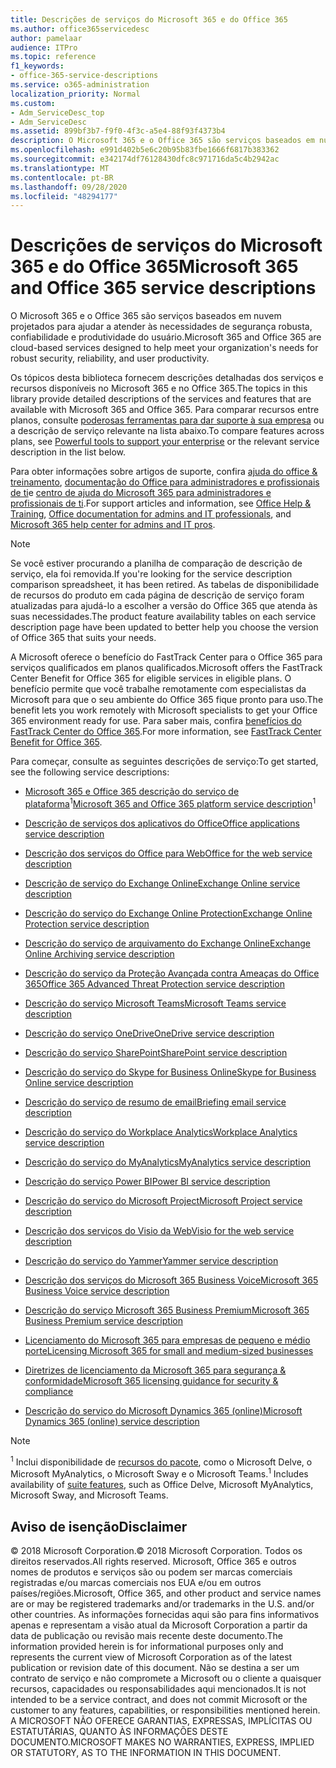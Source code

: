 ```yaml
---
title: Descrições de serviços do Microsoft 365 e do Office 365
ms.author: office365servicedesc
author: pamelaar
audience: ITPro
ms.topic: reference
f1_keywords:
- office-365-service-descriptions
ms.service: o365-administration
localization_priority: Normal
ms.custom:
- Adm_ServiceDesc_top
- Adm_ServiceDesc
ms.assetid: 899bf3b7-f9f0-4f3c-a5e4-88f93f4373b4
description: O Microsoft 365 e o Office 365 são serviços baseados em nuvem projetados para ajudar a atender às necessidades de segurança robusta, confiabilidade e produtividade do usuário.
ms.openlocfilehash: e991d402b5e6c20b95b83fbe1666f6817b383362
ms.sourcegitcommit: e342174df76128430dfc8c971716da5c4b2942ac
ms.translationtype: MT
ms.contentlocale: pt-BR
ms.lasthandoff: 09/28/2020
ms.locfileid: "48294177"
---
```

# <a name="microsoft-365-and-office-365-service-descriptions"></a><span data-ttu-id="2771c-103">Descrições de serviços do Microsoft 365 e do Office 365</span><span class="sxs-lookup"><span data-stu-id="2771c-103">Microsoft 365 and Office 365 service descriptions</span></span> 

<span data-ttu-id="2771c-104">O Microsoft 365 e o Office 365 são serviços baseados em nuvem projetados para ajudar a atender às necessidades de segurança robusta, confiabilidade e produtividade do usuário.</span><span class="sxs-lookup"><span data-stu-id="2771c-104">Microsoft 365 and Office 365 are cloud-based services designed to help meet your organization's needs for robust security, reliability, and user productivity.</span></span> 
  
<span data-ttu-id="2771c-105">Os tópicos desta biblioteca fornecem descrições detalhadas dos serviços e recursos disponíveis no Microsoft 365 e no Office 365.</span><span class="sxs-lookup"><span data-stu-id="2771c-105">The topics in this library provide detailed descriptions of the services and features that are available with Microsoft 365 and Office 365.</span></span> <span data-ttu-id="2771c-106">Para comparar recursos entre planos, consulte [poderosas ferramentas para dar suporte à sua empresa](https://go.microsoft.com/fwlink/?LinkID=799177&amp;clcid=0x409) ou a descrição de serviço relevante na lista abaixo.</span><span class="sxs-lookup"><span data-stu-id="2771c-106">To compare features across plans, see [Powerful tools to support your enterprise](https://go.microsoft.com/fwlink/?LinkID=799177&amp;clcid=0x409) or the relevant service description in the list below.</span></span> 
  
<span data-ttu-id="2771c-107">Para obter informações sobre artigos de suporte, confira [ajuda do office & treinamento](https://support.office.com/), [documentação do Office para administradores e profissionais de ti](https://docs.microsoft.com/office/)e [centro de ajuda do Microsoft 365 para administradores e profissionais de ti](https://docs.microsoft.com/microsoft-365/).</span><span class="sxs-lookup"><span data-stu-id="2771c-107">For support articles and information, see [Office Help & Training](https://support.office.com/), [Office documentation for admins and IT professionals](https://docs.microsoft.com/office/), and [Microsoft 365 help center for admins and IT pros](https://docs.microsoft.com/microsoft-365/).</span></span>
  
> [!NOTE]
> <span data-ttu-id="2771c-108">Se você estiver procurando a planilha de comparação de descrição de serviço, ela foi removida.</span><span class="sxs-lookup"><span data-stu-id="2771c-108">If you're looking for the service description comparison spreadsheet, it has been retired.</span></span> <span data-ttu-id="2771c-109">As tabelas de disponibilidade de recursos do produto em cada página de descrição de serviço foram atualizadas para ajudá-lo a escolher a versão do Office 365 que atenda às suas necessidades.</span><span class="sxs-lookup"><span data-stu-id="2771c-109">The product feature availability tables on each service description page have been updated to better help you choose the version of Office 365 that suits your needs.</span></span> 
  
<span data-ttu-id="2771c-110">A Microsoft oferece o benefício do FastTrack Center para o Office 365 para serviços qualificados em planos qualificados.</span><span class="sxs-lookup"><span data-stu-id="2771c-110">Microsoft offers the FastTrack Center Benefit for Office 365 for eligible services in eligible plans.</span></span> <span data-ttu-id="2771c-111">O benefício permite que você trabalhe remotamente com especialistas da Microsoft para que o seu ambiente do Office 365 fique pronto para uso.</span><span class="sxs-lookup"><span data-stu-id="2771c-111">The benefit lets you work remotely with Microsoft specialists to get your Office 365 environment ready for use.</span></span> <span data-ttu-id="2771c-112">Para saber mais, confira [benefícios do FastTrack Center do Office 365](https://docs.microsoft.com/fasttrack/O365-fasttrack-benefit-for-office-365).</span><span class="sxs-lookup"><span data-stu-id="2771c-112">For more information, see [FastTrack Center Benefit for Office 365](https://docs.microsoft.com/fasttrack/O365-fasttrack-benefit-for-office-365).</span></span>
  
<span data-ttu-id="2771c-113">Para começar, consulte as seguintes descrições de serviço:</span><span class="sxs-lookup"><span data-stu-id="2771c-113">To get started, see the following service descriptions:</span></span>
  
- <span data-ttu-id="2771c-114">[Microsoft 365 e Office 365 descrição do serviço de plataforma](office-365-platform-service-description/office-365-platform-service-description.md)<sup>1</sup></span><span class="sxs-lookup"><span data-stu-id="2771c-114">[Microsoft 365 and Office 365 platform service description](office-365-platform-service-description/office-365-platform-service-description.md)<sup>1</sup></span></span>

- [<span data-ttu-id="2771c-115">Descrição de serviços dos aplicativos do Office</span><span class="sxs-lookup"><span data-stu-id="2771c-115">Office applications service description</span></span>](office-applications-service-description/office-applications-service-description.md)

- [<span data-ttu-id="2771c-116">Descrição dos serviços do Office para Web</span><span class="sxs-lookup"><span data-stu-id="2771c-116">Office for the web service description</span></span>](office-online-service-description/office-online-service-description.md)

- [<span data-ttu-id="2771c-117">Descrição de serviço do Exchange Online</span><span class="sxs-lookup"><span data-stu-id="2771c-117">Exchange Online service description</span></span>](exchange-online-service-description/exchange-online-service-description.md)

- [<span data-ttu-id="2771c-118">Descrição do serviço do Exchange Online Protection</span><span class="sxs-lookup"><span data-stu-id="2771c-118">Exchange Online Protection service description</span></span>](exchange-online-protection-service-description/exchange-online-protection-service-description.md)

- [<span data-ttu-id="2771c-119">Descrição do serviço de arquivamento do Exchange Online</span><span class="sxs-lookup"><span data-stu-id="2771c-119">Exchange Online Archiving service description</span></span>](exchange-online-archiving-service-description/exchange-online-archiving-service-description.md)

- [<span data-ttu-id="2771c-120">Descrição do serviço da Proteção Avançada contra Ameaças do Office 365</span><span class="sxs-lookup"><span data-stu-id="2771c-120">Office 365 Advanced Threat Protection service description</span></span>](office-365-advanced-threat-protection-service-description.md)

- [<span data-ttu-id="2771c-121">Descrição do serviço Microsoft Teams</span><span class="sxs-lookup"><span data-stu-id="2771c-121">Microsoft Teams service description</span></span>](teams-service-description.md)

- [<span data-ttu-id="2771c-122">Descrição do serviço OneDrive</span><span class="sxs-lookup"><span data-stu-id="2771c-122">OneDrive service description</span></span>](onedrive-for-business-service-description.md)

- [<span data-ttu-id="2771c-123">Descrição do serviço SharePoint</span><span class="sxs-lookup"><span data-stu-id="2771c-123">SharePoint service description</span></span>](sharepoint-online-service-description/sharepoint-online-service-description.md)

- [<span data-ttu-id="2771c-124">Descrição do serviço do Skype for Business Online</span><span class="sxs-lookup"><span data-stu-id="2771c-124">Skype for Business Online service description</span></span>](skype-for-business-online-service-description/skype-for-business-online-service-description.md)

- [<span data-ttu-id="2771c-125">Descrição do serviço de resumo de email</span><span class="sxs-lookup"><span data-stu-id="2771c-125">Briefing email service description</span></span>](briefing-service-description.md)

- [<span data-ttu-id="2771c-126">Descrição do serviço do Workplace Analytics</span><span class="sxs-lookup"><span data-stu-id="2771c-126">Workplace Analytics service description</span></span>](workplace-analytics-service-description.md)

- [<span data-ttu-id="2771c-127">Descrição do serviço do MyAnalytics</span><span class="sxs-lookup"><span data-stu-id="2771c-127">MyAnalytics service description</span></span>](mya-service-description.md)

- [<span data-ttu-id="2771c-128">Descrição do serviço Power BI</span><span class="sxs-lookup"><span data-stu-id="2771c-128">Power BI service description</span></span>](power-bi-service-description.md)

- [<span data-ttu-id="2771c-129">Descrição do serviço do Microsoft Project</span><span class="sxs-lookup"><span data-stu-id="2771c-129">Microsoft Project service description</span></span>](project-online-service-description/project-online-service-description.md)

- [<span data-ttu-id="2771c-130">Descrição dos serviços do Visio da Web</span><span class="sxs-lookup"><span data-stu-id="2771c-130">Visio for the web service description</span></span>](visio-online-service-description/visio-online-service-description.md)

- [<span data-ttu-id="2771c-131">Descrição do serviço do Yammer</span><span class="sxs-lookup"><span data-stu-id="2771c-131">Yammer service description</span></span>](yammer-service-description/yammer-service-description.md)

- [<span data-ttu-id="2771c-132">Descrição dos serviços do Microsoft 365 Business Voice</span><span class="sxs-lookup"><span data-stu-id="2771c-132">Microsoft 365 Business Voice service description</span></span>](microsoft-365-business-voice-service-description.md)

- [<span data-ttu-id="2771c-133">Descrição do serviço Microsoft 365 Business Premium</span><span class="sxs-lookup"><span data-stu-id="2771c-133">Microsoft 365 Business Premium service description</span></span>](microsoft-365-service-descriptions/microsoft-365-business-service-description.md)

- [<span data-ttu-id="2771c-134">Licenciamento do Microsoft 365 para empresas de pequeno e médio porte</span><span class="sxs-lookup"><span data-stu-id="2771c-134">Licensing Microsoft 365 for small and medium-sized businesses</span></span>](microsoft-365-service-descriptions/licensing-microsoft-365-in-smb.md)

- [<span data-ttu-id="2771c-135">Diretrizes de licenciamento da Microsoft 365 para segurança & conformidade</span><span class="sxs-lookup"><span data-stu-id="2771c-135">Microsoft 365 licensing guidance for security & compliance</span></span>](microsoft-365-service-descriptions/microsoft-365-tenantlevel-services-licensing-guidance/microsoft-365-security-compliance-licensing-guidance.md)

- [<span data-ttu-id="2771c-136">Descrição do serviço do Microsoft Dynamics 365 (online)</span><span class="sxs-lookup"><span data-stu-id="2771c-136">Microsoft Dynamics 365 (online) service description</span></span>](microsoft-dynamics-365-online-service-description.md)

> [!NOTE]
> <span data-ttu-id="2771c-137"><sup>1</sup> Inclui disponibilidade de [recursos do pacote](https://docs.microsoft.com/office365/servicedescriptions/office-365-platform-service-description/office-365-suite-features), como o Microsoft Delve, o Microsoft MyAnalytics, o Microsoft Sway e o Microsoft Teams.</span><span class="sxs-lookup"><span data-stu-id="2771c-137"><sup>1</sup> Includes availability of [suite features](https://docs.microsoft.com/office365/servicedescriptions/office-365-platform-service-description/office-365-suite-features), such as Office Delve, Microsoft MyAnalytics, Microsoft Sway, and Microsoft Teams.</span></span>
  
## <a name="disclaimer"></a><span data-ttu-id="2771c-138">Aviso de isenção</span><span class="sxs-lookup"><span data-stu-id="2771c-138">Disclaimer</span></span>

<span data-ttu-id="2771c-139">&copy; 2018 Microsoft Corporation.</span><span class="sxs-lookup"><span data-stu-id="2771c-139">&copy; 2018 Microsoft Corporation.</span></span> <span data-ttu-id="2771c-140">Todos os direitos reservados.</span><span class="sxs-lookup"><span data-stu-id="2771c-140">All rights reserved.</span></span> <span data-ttu-id="2771c-141">Microsoft, Office 365 e outros nomes de produtos e serviços são ou podem ser marcas comerciais registradas e/ou marcas comerciais nos EUA e/ou em outros países/regiões.</span><span class="sxs-lookup"><span data-stu-id="2771c-141">Microsoft, Office 365, and other product and service names are or may be registered trademarks and/or trademarks in the U.S. and/or other countries.</span></span> <span data-ttu-id="2771c-142">As informações fornecidas aqui são para fins informativos apenas e representam a visão atual da Microsoft Corporation a partir da data de publicação ou revisão mais recente deste documento.</span><span class="sxs-lookup"><span data-stu-id="2771c-142">The information provided herein is for informational purposes only and represents the current view of Microsoft Corporation as of the latest publication or revision date of this document.</span></span> <span data-ttu-id="2771c-143">Não se destina a ser um contrato de serviço e não compromete a Microsoft ou o cliente a quaisquer recursos, capacidades ou responsabilidades aqui mencionados.</span><span class="sxs-lookup"><span data-stu-id="2771c-143">It is not intended to be a service contract, and does not commit Microsoft or the customer to any features, capabilities, or responsibilities mentioned herein.</span></span> <span data-ttu-id="2771c-144">A MICROSOFT NÃO OFERECE GARANTIAS, EXPRESSAS, IMPLÍCITAS OU ESTATUTÁRIAS, QUANTO ÀS INFORMAÇÕES DESTE DOCUMENTO.</span><span class="sxs-lookup"><span data-stu-id="2771c-144">MICROSOFT MAKES NO WARRANTIES, EXPRESS, IMPLIED OR STATUTORY, AS TO THE INFORMATION IN THIS DOCUMENT.</span></span>
 
